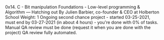0x14. C - Bit manipulation
 Foundations - Low-level programming & Algorithm ― Hatching out
 By Julien Barbier, co-founder & CEO at Holberton School
 Weight: 1
 Ongoing second chance project - started 03-25-2021, must end by 03-27-2021 (in about 4 hours) - you're done with 0% of tasks.
 Manual QA review must be done (request it when you are done with the project)
 QA review fully automated.